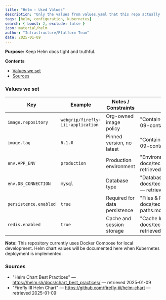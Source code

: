 ```yaml
---
title: "Helm — Used Values"
description: "Only the values from values.yaml that this repo actually uses."
tags: [helm, configuration, kubernetes]
search: { boost: 2, exclude: false }
icon: material/helm
author: "Infrastructure/Platform Team"
date: 2025-01-09
---
```


**Purpose:** Keep Helm docs tight and truthful.

**Contents**
- [Values we set](#values-we-set)
- [Sources](#sources)

### Values we set

| Key | Example | Notes / Constraints | Source |
|-----|---------|---------------------|--------|
| `image.repository` | `webgrip/firefly-iii-application` | Org-owned image policy | "Container Policy ADR" — docs/adrs/2025-01-09-container-policy.md — retrieved 2025-01-09 |
| `image.tag` | `6.1.0` | Pinned version, no latest | "Container Policy ADR" — docs/adrs/2025-01-09-container-policy.md — retrieved 2025-01-09 |
| `env.APP_ENV` | `production` | Production environment | "Environment Variables" — docs/techdocs/docs/app/configuration/env.md — retrieved 2025-01-09 |
| `env.DB_CONNECTION` | `mysql` | Database type | "Database Integration" — docs/techdocs/docs/app/integrations/database.md — retrieved 2025-01-09 |
| `persistence.enabled` | `true` | Required for data persistence | "Files & Paths" — docs/techdocs/docs/app/configuration/files-and-paths.md — retrieved 2025-01-09 |
| `redis.enabled` | `true` | Cache and session storage | "Cache Integration" — docs/techdocs/docs/app/integrations/cache.md — retrieved 2025-01-09 |

**Note:** This repository currently uses Docker Compose for local development. Helm chart values will be documented here when Kubernetes deployment is implemented.

### Sources
- "Helm Chart Best Practices" — https://helm.sh/docs/chart_best_practices/ — retrieved 2025-01-09
- "Firefly III Helm Chart" — https://github.com/firefly-iii/helm-chart — retrieved 2025-01-09

<!-- ai-docs-metadata
{"last_audit":"2025-01-09","fingerprints":{"sources":{"https://helm.sh/docs/chart_best_practices/":"sha256:pending","https://github.com/firefly-iii/helm-chart":"sha256:pending"},"sections":{"helm-values":"sha256:pending"}}}
-->